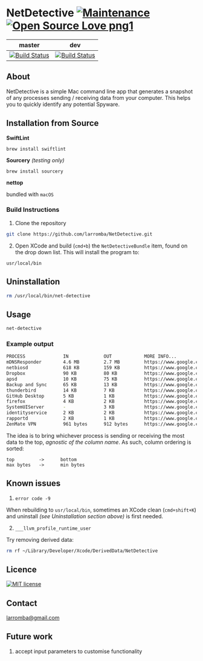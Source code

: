 # NetDetective [![Maintenance](https://img.shields.io/badge/Maintained%3F-yes-green.svg)](https://GitHub.com/Naereen/StrapDown.js/graphs/commit-activity) [![Open Source Love png1](https://badges.frapsoft.com/os/v1/open-source.png?v=103)](https://github.com/ellerbrock/open-source-badges/)

| master  | dev |
| ------------- | ------------- |
| [![Build Status](https://travis-ci.com/larromba/NetDetective.svg?branch=master)](https://travis-ci.com/larromba/NetDetective) | [![Build Status](https://travis-ci.com/larromba/NetDetective.svg?branch=dev)](https://travis-ci.com/larromba/NetDetective) |

## About

NetDetective is a simple Mac command line app that generates a snapshot of any processes sending / receiving data from your computer. This helps you to quickly identify any potential Spyware.

## Installation from Source

**SwiftLint**

`brew install swiftlint`

**Sourcery** *(testing only)*

`brew install sourcery`

**nettop**

bundled with `macOS`

### Build Instructions

1. Clone the repository

```bash
git clone https://github.com/larromba/NetDetective.git
```

2. Open XCode and build (`cmd+b`) the `NetDetectiveBundle` item, found on the drop down list. This will install the program to: 

```
usr/local/bin
```

## Uninstallation

```bash
rm /usr/local/bin/net-detective
```

## Usage

```bash
net-detective
```

### Example output

```bash
PROCESS              IN             OUT            MORE INFO...
mDNSResponder        4.6 MB         2.7 MB         https://www.google.com/search?q=what+is+mDNSResponder
netbiosd             618 KB         159 KB         https://www.google.com/search?q=what+is+netbiosd
Dropbox              90 KB          80 KB          https://www.google.com/search?q=what+is+Dropbox
apsd                 10 KB          75 KB          https://www.google.com/search?q=what+is+apsd
Backup and Sync      65 KB          13 KB          https://www.google.com/search?q=what+is+Backup and Sync
thunderbird          14 KB          7 KB           https://www.google.com/search?q=what+is+thunderbird
GitHub Desktop       5 KB           1 KB           https://www.google.com/search?q=what+is+GitHub Desktop
firefox              4 KB           2 KB           https://www.google.com/search?q=what+is+firefox
SystemUIServer       -              3 KB           https://www.google.com/search?q=what+is+SystemUIServer
identityservice      2 KB           2 KB           https://www.google.com/search?q=what+is+identityservice
rapportd             2 KB           1 KB           https://www.google.com/search?q=what+is+rapportd
ZenMate VPN          961 bytes      912 bytes      https://www.google.com/search?q=what+is+ZenMate VPN
```

The idea is to bring whichever process is sending or receiving the most data to the top, *agnostic of the column name*. As such, column ordering is sorted: 

```
top         ->      bottom
max bytes   ->      min bytes
```

## Known issues

1. `error code -9`


When rebuilding to `usr/local/bin`, sometimes an XCode clean (`cmd+shift+K`) and uninstall *(see Uninstallation section above)* is first needed.

2. `___llvm_profile_runtime_user`


Try removing derived data: 

```bash
rm rf ~/Library/Developer/Xcode/DerivedData/NetDetective
```

## Licence
[![MIT license](https://img.shields.io/badge/License-MIT-blue.svg)](https://lbesson.mit-license.org/)

## Contact
larromba@gmail.com

## Future work
1. accept input parameters to customise functionality
